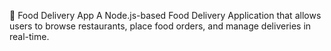 🍕 Food Delivery App
A Node.js-based Food Delivery Application that allows users to browse restaurants, place food orders, and manage deliveries in real-time.

